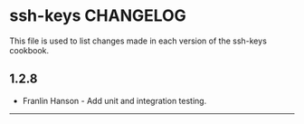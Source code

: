  ssh-keys CHANGELOG
========================

This file is used to list changes made in each version of the ssh-keys cookbook.

1.2.8
-----
- Franlin Hanson - Add unit and integration testing.

- - -
